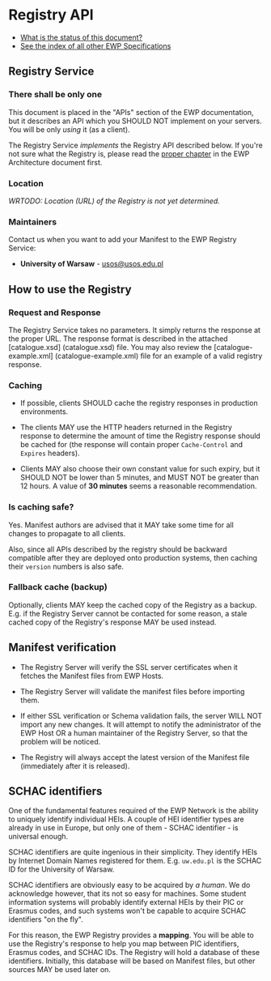 Registry API
============

* [What is the status of this document?][statuses]
* [See the index of all other EWP Specifications][develhub]


Registry Service
----------------

### There shall be only one

This document is placed in the "APIs" section of the EWP documentation, but it
describes an API which you SHOULD NOT implement on your servers. You will be
only *using* it (as a client).

The Registry Service *implements* the Registry API described below. If you're
not sure what the Registry is, please read the [proper chapter][registry-intro]
in the EWP Architecture document first.


### Location

*WRTODO: Location (URL) of the Registry is not yet determined.*

<!-- WRTODO: Backup domain? -->


### Maintainers

Contact us when you want to add your Manifest to the EWP Registry Service:

 * **University of Warsaw** - usos@usos.edu.pl

<!-- WRTODO: registry@erasmuswithoutpaper.eu? -->


How to use the Registry
-----------------------

### Request and Response

The Registry Service takes no parameters. It simply returns the response at the
proper URL. The response format is described in the attached [catalogue.xsd]
(catalogue.xsd) file. You may also review the [catalogue-example.xml]
(catalogue-example.xml) file for an example of a valid registry response.


### Caching

 * If possible, clients SHOULD cache the registry responses in production
   environments.

 * The clients MAY use the HTTP headers returned in the Registry response to
   determine the amount of time the Registry response should be cached for (the
   response will contain proper `Cache-Control` and `Expires` headers).

 * Clients MAY also choose their own constant value for such expiry, but it
   SHOULD NOT be lower than 5 minutes, and MUST NOT be greater than 12 hours.
   A value of **30 minutes** seems a reasonable recommendation.


### Is caching safe?

Yes. Manifest authors are advised that it MAY take some time for all changes to
propagate to all clients.

Also, since all APIs described by the registry should be backward compatible
after they are deployed onto production systems, then caching their `version`
numbers is also safe.


### Fallback cache (backup)

Optionally, clients MAY keep the cached copy of the Registry as a backup. E.g.
if the Registry Server cannot be contacted for some reason, a stale cached copy
of the Registry's response MAY be used instead.


Manifest verification
---------------------

 * The Registry Server will verify the SSL server certificates when it fetches
   the Manifest files from EWP Hosts.

 * The Registry Server will validate the manifest files before importing them.

 * If either SSL verification or Schema validation fails, the server WILL NOT
   import any new changes. It will attempt to notify the administrator of the
   EWP Host OR a human maintainer of the Registry Server, so that the problem
   will be noticed.

 * The Registry will always accept the latest version of the Manifest file
   (immediately after it is released).


SCHAC identifiers
-----------------

One of the fundamental features required of the EWP Network is the ability to
uniquely identify individual HEIs. A couple of HEI identifier types are already
in use in Europe, but only one of them - SCHAC identifier - is universal
enough.

SCHAC identifiers are quite ingenious in their simplicity. They identify HEIs
by Internet Domain Names registered for them. E.g. `uw.edu.pl` is the SCHAC ID
for the University of Warsaw.

SCHAC identifiers are obviously easy to be acquired by *a human*. We do
acknowledge however, that its not so easy for machines. Some student
information systems will probably identify external HEIs by their PIC or
Erasmus codes, and such systems won't be capable to acquire SCHAC identifiers
"on the fly".

For this reason, the EWP Registry provides a **mapping**. You will be able
to use the Registry's response to help you map between PIC identifiers, Erasmus
codes, and SCHAC IDs. The Registry will hold a database of these identifiers.
Initially, this database will be based on Manifest files, but other sources MAY
be used later on.


[registry-intro]: https://github.com/erasmus-without-paper/ewp-specs-architecture/blob/master/README.md#registry
[discovery-api]: https://github.com/erasmus-without-paper/ewp-specs-api-discovery/blob/master/README.md
[develhub]: http://developers.erasmuswithoutpaper.eu/
[statuses]: https://github.com/erasmus-without-paper/ewp-specs-management/blob/master/README.md#statuses
